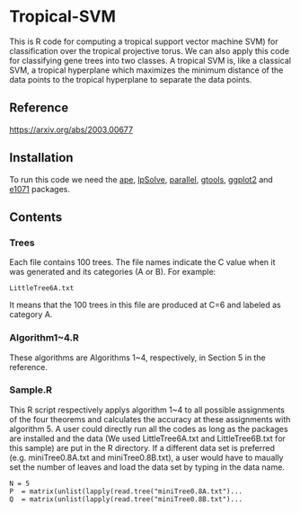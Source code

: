 # Tropical-SVM
This is R code for computing a tropical support vector machine SVM) for classification over the tropical projective torus.  We can also apply this code for classifying gene trees into two classes.  A tropical SVM is, like a classical SVM, a tropical hyperplane which maximizes the minimum distance of the data points to the tropical hyperplane to separate the data points.  
## Reference
https://arxiv.org/abs/2003.00677
## Installation
To run this code we need the [ape](https://cran.r-project.org/web/packages/ape/index.html), [lpSolve](https://cran.r-project.org/web/packages/lpSolve/index.html), [parallel](https://CRAN.R-project.org/view=HighPerformanceComputing), [gtools](https://cran.r-project.org/web/packages/gtools/index.html), [ggplot2](https://ggplot2.tidyverse.org) and [e1071](https://cran.r-project.org/web/packages/e1071/index.html) packages.
## Contents
### Trees
Each file contains 100 trees. The file names indicate the C value when it was generated and its categories (A or B). For example:
```{r}
LittleTree6A.txt
```
It means that the 100 trees in this file are produced at C=6 and labeled as category A.
### Algorithm1~4.R
These algorithms are Algorithms 1~4, respectively, in Section 5 in the reference.
### Sample.R
This R script respectively applys algorithm 1~4 to all possible assignments of the four theorems and calculates the accuracy at these assignments with algorithm 5. A user could directly run all the codes as long as the packages are installed and the data (We used LittleTree6A.txt and LittleTree6B.txt for this sample) are put in the R directory. If a different data set is preferred (e.g. miniTree0.8A.txt and miniTree0.8B.txt), a user would have to maually set the number of leaves and load the data set by typing in the data name. 
```{r}
N = 5
P  = matrix(unlist(lapply(read.tree("miniTree0.8A.txt")...
Q  = matrix(unlist(lapply(read.tree("miniTree0.8B.txt")...
```

